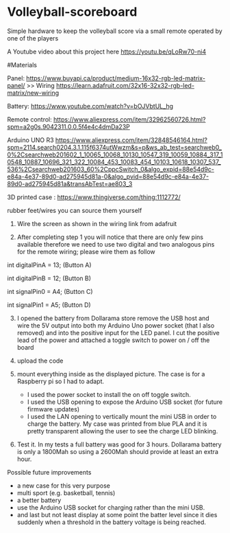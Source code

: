 # Volleyball-scoreboard
Simple hardware to keep the volleyball score via a small remote operated by one of the players

A Youtube video about this project here https://youtu.be/qLoRw70-ni4

#Materials

Panel: https://www.buyapi.ca/product/medium-16x32-rgb-led-matrix-panel/ >> Wiring https://learn.adafruit.com/32x16-32x32-rgb-led-matrix/new-wiring

Battery: https://www.youtube.com/watch?v=bOJVbtUL_hg 

Remote control: https://www.aliexpress.com/item/32962560726.html?spm=a2g0s.9042311.0.0.5f4e4c4dmDa23P

Arduino UNO R3 https://www.aliexpress.com/item/32848546164.html?spm=2114.search0204.3.1.115f6374utWwzm&s=p&ws_ab_test=searchweb0_0%2Csearchweb201602_1_10065_10068_10130_10547_319_10059_10884_317_10548_10887_10696_321_322_10084_453_10083_454_10103_10618_10307_537_536%2Csearchweb201603_60%2CppcSwitch_0&algo_expid=88e54d9c-e84a-4e37-89d0-ad275945d81a-0&algo_pvid=88e54d9c-e84a-4e37-89d0-ad275945d81a&transAbTest=ae803_3


3D printed case : https://www.thingiverse.com/thing:1112772/

rubber feet/wires you can source them yourself


1. Wire the screen as shown in the wiring link from adafruit

2. After completing step 1 you will notice that there are only few pins available therefore we need to use two digital and two analogous pins for the remote wiring; please wire them as follow
  
  int digitalPinA = 13; (Button A)  
  
  int digitalPinB = 12; (Button B)
  
  int signalPin0 = A4; (Button C)
  
  int signalPin1 = A5; (Button D)
  
3. I opened the battery from Dollarama store remove the USB host and wire the 5V output into both my Arduino Uno power socket (that I also removed) and into the positive input for the LED panel. 
   I cut the positive lead of the power and attached a toggle switch to power on / off the board

5. upload the code

6. mount everything inside as the displayed picture. The case is for a Raspberry pi so I had to adapt. 
    - I used the power socket to install the on off toggle switch.
	- I used the USB opening to expose the Arduino USB socket (for future firmware updates)
	- I used the LAN opening to vertically mount the mini USB in order to charge the battery. My case was printed from blue PLA and it is pretty transparent allowing the user to see the charge LED blinking.

7. Test it. In my tests a full battery was good for 3 hours. Dollarama battery is only a 1800Mah so using a 2600Mah should provide at least an extra hour.	

Possible future improvements
 - a new case for this very purpose 
 - multi sport (e.g. basketball, tennis)
 - a better battery
 - use the Arduino USB socket for charging rather than the mini USB.
 - and last but not least display at some point the batter level since it dies suddenly when a threshold in the battery voltage is being reached.
